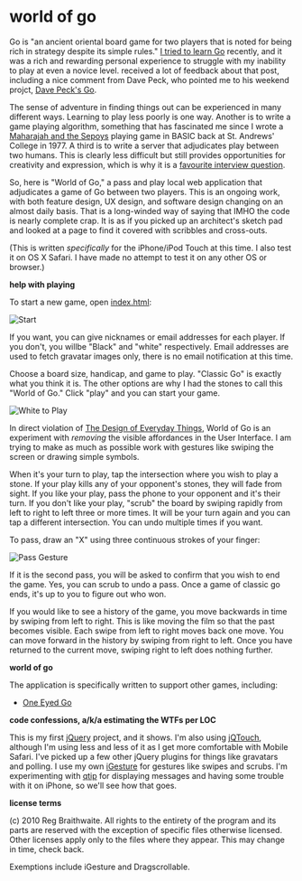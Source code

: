 world of go
===

Go is "an ancient oriental board game for two players that is noted for being rich in strategy despite its simple rules." [I tried to learn Go](http://github.com/raganwald/homoiconic/blob/master/2009-10-20/high_anxiety.md#readme "High Anxiety") recently, and it was a rich and rewarding personal experience to struggle with my inability to play at even a novice level. received a lot of feedback about that post, including a nice comment from Dave Peck, who pointed me to his weekend projct, [Dave Peck's Go](http://github.com/davepeck/appengine-go "[Dave Peck's Go]").

The sense of adventure in finding things out can be experienced in many different ways. Learning to play less poorly is one way. Another is to write a game playing algorithm, something that has fascinated me since I wrote a [Maharajah and the Sepoys](http://en.wikipedia.org/wiki/Maharajah_and_the_Sepoys) playing game in BASIC back at St. Andrews' College in 1977. A third is to write a server that adjudicates play between two humans. This is clearly less difficult but still provides opportunities for creativity and expression, which is why it is a [favourite interview question](http://weblog.raganwald.com/2006/06/my-favourite-interview-question.html "My favourite interview question").

So, here is "World of Go," a pass and play local web application that adjudicates a game of Go between two players. This is an ongoing work, with both feature design, UX design, and software design changing on an almost daily basis. That is a long-winded way of saying that IMHO the code is nearly complete crap. It is as if you picked up an architect's sketch pad and looked at a page to find it covered with scribbles and cross-outs.

(This is written *specifically* for the iPhone/iPod Touch at this time. I also test it on OS X Safari. I have made no attempt to test it on any other OS or browser.)

**help with playing**

To start a new game, open [index.html][index]:

![Start][start]

If you want, you can give nicknames or email addresses for each player. If you don't, you willbe "Black" and "white" respectively. Email addresses are used to fetch gravatar images only, there is no email notification at this time.

Choose a board size, handicap, and game to play. "Classic Go" is exactly what you think it is. The other options are why I had the stones to call this "World of Go." Click "play" and you can start your game.

![White to Play][white_to_play]

In direct violation of [The Design of Everyday Things](http://www.amazon.com/gp/product/0465067107?ie=UTF8&amp;tag=raganwald001-20&amp;linkCode=as2&amp;camp=1789&amp;creative=390957&amp;creativeASIN=0465067107 "Amazon.com: The Design of Everyday Things (9780465067107): Donald A. Norman: Books"), World of Go is an experiment with *removing* the visible affordances in the User Interface. I am trying to make as much as possible work with gestures like swiping the screen or drawing simple symbols.

When it's your turn to play, tap the intersection where you wish to play a stone. If your play kills any of your opponent's stones, they will fade from sight. If you like your play, pass the phone to your opponent and it's their turn. If you don't like your play, "scrub" the board by swiping rapidly from left to right to left three or more times. It will be your turn again and you can tap a different intersection. You can undo multiple times if you want.

To pass, draw an "X" using three continuous strokes of your finger:

![Pass Gesture][pass]

If it is the second pass, you will be asked to confirm that you wish to end the game. Yes, you can scrub to undo a pass. Once a game of classic go ends, it's up to you to figure out who won.

If you would like to see a history of the game, you move backwards in time by swiping from left to right. This is like moving the film so that the past becomes visible. Each swipe from left to right moves back one move. You can move forward in the history by swiping from right to left. Once you have returned to the current move, swiping right to left does nothing further.

**world of go**

The application is specifically written to support other games, including:

* [One Eyed Go][oneeye]

**code confessions, a/k/a estimating the WTFs per LOC**

This is my first [jQuery](http://jquery.com/ "jQuery: The Write Less, Do More, JavaScript Library") project, and it shows. I'm also using [jQTouch](http://www.jqtouch.com/), although I'm using less and less of it as I get more comfortable with Mobile Safari. I've picked up a few other jQuery plugins for things like gravatars and polling. I use my own [iGesture][igesture] for gestures like swipes and scrubs. I'm experimenting with [qtip](http://craigsworks.com/projects/qtip/ "qTip - The jQuery tooltip plugin  - Home") for displaying messages and having some trouble with it on iPhone, so we'll see how that goes.

**license terms**

(c) 2010 Reg Braithwaite. All rights to the entirety of the program and its parts are reserved with the exception of specific files otherwise licensed. Other licenses apply only to the files where they appear. This may change in time, check back.

Exemptions include iGesture and Dragscrollable.

[igesture]: http://github.com/raganwald/iGesture
[index]: http://raganwald.github.com/go/index.html
[start]: http://raganwald.github.com/go/i/about/start.png
[white_to_play]: http://raganwald.github.com/go/i/about/white_to_play.png
[pass]: http://raganwald.github.com/go/i/about/pass.png
[oneeye]: http://senseis.xmp.net/?OneEyedGo